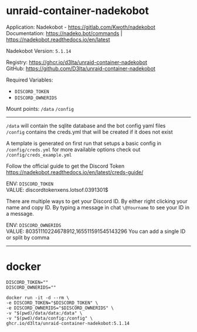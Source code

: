 # unraid-container-nadekobot

Application: Nadekobot - https://gitlab.com/Kwoth/nadekobot<br>
Documentation: https://nadeko.bot/commands | https://nadekobot.readthedocs.io/en/latest

Nadekobot Version: `5.1.14`

Registry: https://ghcr.io/d3lta/unraid-container-nadekobot <br>
GitHub: https://github.com/D3lta/unraid-container-nadekobot

Required Variables:
- `DISCORD_TOKEN`
- `DISCORD_OWNERIDS`

Mount points:
`/data`
`/config`

---

`/data` will contain the sqlite database and the bot config yaml files <br>
`/config` contains the creds.yml that will be created if it does not exist

A template is generated on first run that setups a basic config in `/config/creds.yml`
for more available options check out `/config/creds_example.yml`

Follow the official guide to get the Discord Token
https://nadekobot.readthedocs.io/en/latest/creds-guide/

ENV: `DISCORD_TOKEN` <br>
VALUE: discordtokenxens.lotsof.0391301$

There are multiple ways to get your Discord ID.
By either right clicking your name and copy ID.
By typing a message in chat `\@Yourname` to see your ID in a message.

ENV: `DISCORD_OWNERIDS` <br>
VALUE: 80351110224678912,165511591545143296
You can add a single ID or split by comma


---

# docker

```
DISCORD_TOKEN=""
DISCORD_OWNERIDS=""

docker run -it -d --rm \
-e DISCORD_TOKEN="$DISCORD_TOKEN" \
-e DISCORD_OWNERIDS="$DISCORD_OWNERIDS" \
-v "$(pwd)/data/data:/data" \
-v "$(pwd)/data/config:/config" \
ghcr.io/d3lta/unraid-container-nadekobot:5.1.14
```
